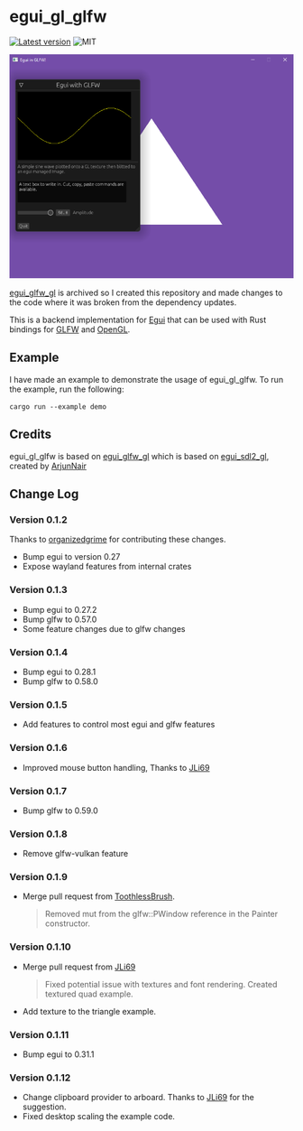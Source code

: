 # egui_gl_glfw

[![Latest version](https://img.shields.io/crates/v/egui_gl_glfw.svg)](https://crates.io/crates/egui_gl_glfw)
![MIT](https://img.shields.io/badge/license-MIT-blue.svg)

![Example screenshot](/media/screenshot.png)

[egui_glfw_gl](https://github.com/cohaereo/egui_glfw_gl) is archived so I created this repository and made changes to the code where it was broken from the dependency updates.

This is a backend implementation for [Egui](https://github.com/emilk/egui) that can be used with Rust bindings for [GLFW](https://github.com/PistonDevelopers/glfw-rs) and [OpenGL](https://github.com/brendanzab/gl-rs).

## Example

I have made an example to demonstrate the usage of egui_gl_glfw. To run the example, run the following:

```
cargo run --example demo
```

## Credits

egui_gl_glfw is based on [egui_glfw_gl](https://github.com/cohaereo/egui_glfw_gl) which is based on
[egui_sdl2_gl](https://github.com/ArjunNair/egui_sdl2_gl), created by [ArjunNair](https://github.com/ArjunNair)

## Change Log

### Version 0.1.2

Thanks to [organizedgrime](https://github.com/organizedgrime) for contributing these changes.

* Bump egui to version 0.27
* Expose wayland features from internal crates

### Version 0.1.3

* Bump egui to 0.27.2
* Bump glfw to 0.57.0
* Some feature changes due to glfw changes

### Version 0.1.4

* Bump egui to 0.28.1
* Bump glfw to 0.58.0

### Version 0.1.5

* Add features to control most egui and glfw features

### Version 0.1.6

* Improved mouse button handling, Thanks to [JLi69](https://github.com/JLi69)

### Version 0.1.7

* Bump glfw to 0.59.0

### Version 0.1.8

* Remove glfw-vulkan feature

### Version 0.1.9

* Merge pull request from [ToothlessBrush](https://github.com/ToothlessBrush).
  > Removed mut from the glfw::PWindow reference in the Painter constructor.

### Version 0.1.10

* Merge pull request from [JLi69](https://github.com/JLi69)
  > Fixed potential issue with textures and font rendering.
  > Created textured quad example.
* Add texture to the triangle example.

### Version 0.1.11

* Bump egui to 0.31.1

### Version 0.1.12

* Change clipboard provider to arboard. Thanks to [JLi69](https://github.com/JLi69) for the suggestion.
* Fixed desktop scaling the example code.
